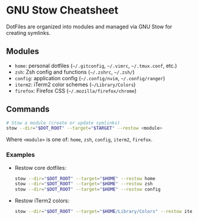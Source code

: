 # GNU Stow Cheatsheet

DotFiles are organized into modules and managed via GNU Stow for creating symlinks.

## Modules
- `home`: personal dotfiles (`~/.gitconfig`, `~/.vimrc`, `~/.tmux.conf`, etc.)
- `zsh`: Zsh config and functions (`~/.zshrc`, `~/.zsh/`)
- `config`: application config (`~/.config/nvim`, `~/.config/ranger`)
- `iterm2`: iTerm2 color schemes (`~/Library/Colors`)
- `firefox`: Firefox CSS (`~/.mozilla/firefox/chrome`)

## Commands
```bash
# Stow a module (create or update symlinks)
stow --dir="$DOT_ROOT" --target="$TARGET" --restow <module>
```

Where `<module>` is one of: `home`, `zsh`, `config`, `iterm2`, `firefox`.

### Examples
- Restow core dotfiles:
  ```bash
  stow --dir="$DOT_ROOT" --target="$HOME" --restow home
  stow --dir="$DOT_ROOT" --target="$HOME" --restow zsh
  stow --dir="$DOT_ROOT" --target="$HOME" --restow config
  ```
- Restow iTerm2 colors:
  ```bash
  stow --dir="$DOT_ROOT" --target="$HOME/Library/Colors" --restow iterm2
  ```